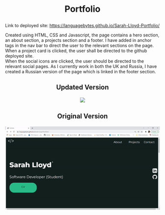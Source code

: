 # <p align = "center"> Portfolio </p>


Link to deployed site: https://languagebytes.github.io/Sarah-Lloyd-Portfolio/

   Created using HTML, CSS and Javascript, the page contains a hero section, an about section, a projects section and a footer. I have added in anchor tags in the nav bar to direct the user to the relevant sections on the page. 
   When a project card is clicked, the user shall be directed to the github deployed site.  
   When the social icons are clicked, the user should be directed to the relevant social pages. 
   As I currently work in both the UK and Russia, I have created a Russian version of the page which is linked in the footer section. 



## <p align = "center"> Updated Version </p>

<p align = "center"> 
<img src="Images/screenshot2.gif"/> 
</p>

## <p align = "center">  Original Version </p>
<p align = "center"> 
<img src="Images/screenshot.gif"/> 
</p>



